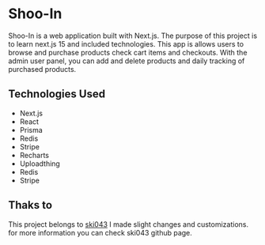 # Shoo-In

Shoo-In is a web application built with Next.js. The purpose of this project is to learn next.js 15 and included technologies. This app is allows users to browse and purchase products check cart items and checkouts. With the admin user panel, you can add and delete products and daily tracking of purchased products.

## Technologies Used

- Next.js
- React
- Prisma
- Redis
- Stripe
- Recharts
- Uploadthing
- Redis
- Stripe

## Thaks to

This project belongs to <a href='https://github.com/ski043'>ski043</a> I made slight changes and customizations. for more information you can check ski043 github page.
